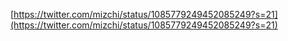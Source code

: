 
[https://twitter.com/mizchi/status/1085779249452085249?s=21](https://twitter.com/mizchi/status/1085779249452085249?s=21)
